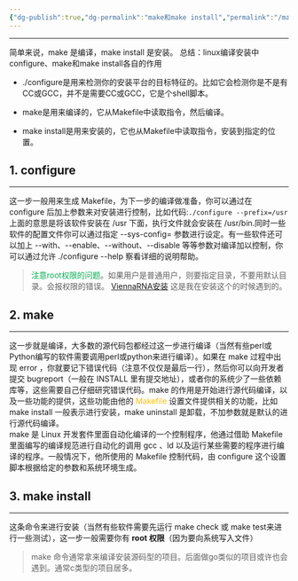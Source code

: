 ```yaml
---
{"dg-publish":true,"dg-permalink":"make和make install","permalink":"/make和make install/","noteIcon":"","created":"2022-01-19","updated":""}
---
```



---
简单来说，make 是编译，make install 是安装。
总结：linux编译安装中configure、make和make install各自的作用
- ./configure是用来检测你的安装平台的目标特征的。比如它会检测你是不是有CC或GCC，并不是需要CC或GCC，它是个shell脚本。
    
- make是用来编译的，它从Makefile中读取指令，然后编译。
    
- make install是用来安装的，它也从Makefile中读取指令，安装到指定的位置。

## 1. configure
---
这一步一般用来生成 Makefile，为下一步的编译做准备，你可以通过在 configure 后加上参数来对安装进行控制，比如代码:`./configure --prefix=/usr`上面的意思是将该软件安装在 /usr 下面，执行文件就会安装在 /usr/bin.同时一些软件的配置文件你可以通过指定 --sys-config= 参数进行设定。有一些软件还可以加上 --with、--enable、--without、--disable 等等参数对编译加以控制，你可以通过允许 ./configure --help 察看详细的说明帮助。
> <font color="#00b050">注意root权限的问题</font>。如果用户是普通用户，则要指定目录，不要用默认目录。会报权限的错误。 [ViennaRNA安装](https://github.com/ViennaRNA/ViennaRNA)  这是我在安装这个的时候遇到的。  

## 2. make
---
这一步就是编译，大多数的源代码包都经过这一步进行编译（当然有些perl或Python编写的软件需要调用perl或python来进行编译）。如果在 make 过程中出现 error ，你就要记下错误代码（注意不仅仅是最后一行），然后你可以向开发者提交 bugreport（一般在 INSTALL 里有提交地址），或者你的系统少了一些依赖库等，这些需要自己仔细研究错误代码。make 的作用是开始进行源代码编译，以及一些功能的提供，这些功能由他的<font color="#ffc000"> Makefile </font>设置文件提供相关的功能，比如 make install 一般表示进行安装，make uninstall 是卸载，不加参数就是默认的进行源代码编译。  
make 是 Linux 开发套件里面自动化编译的一个控制程序，他通过借助 Makefile 里面编写的编译规范进行自动化的调用 gcc 、ld 以及运行某些需要的程序进行编译的程序。一般情况下，他所使用的 Makefile 控制代码，由 configure 这个设置脚本根据给定的参数和系统环境生成。

## 3. make install
---
这条命令来进行安装（当然有些软件需要先运行 make check 或 make test来进行一些测试），这一步一般需要你有 **root 权限**（因为要向系统写入文件）

> make 命令通常拿来编译安装源码型的项目。后面做go类似的项目或许也会遇到。通常c类型的项目居多。